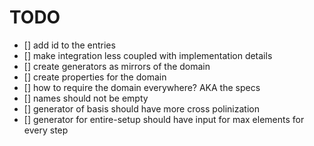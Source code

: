# TODO

- [] add id to the entries
- [] make integration less coupled with implementation details
- [] create generators as mirrors of the domain
- [] create properties for the domain
- [] how to require the domain everywhere? AKA the specs
- [] names should not be empty
- [] generator of basis should have more cross polinization
- [] generator for entire-setup should have input for max elements for every step
